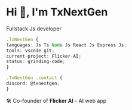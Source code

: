 # Hi 👋, I'm TxNextGen

Fullstack Js developer

```typescript
.TxNextGen {
languages: Js Ts Node Js React Js Express Js;
tools: vscode git;
current-project: Flicker-AI;
status: grinding-code;
}

.TxNextGen .contact {
discord: @txnextgen;
}
```

🛠️ Co-founder of **Flicker AI** - AI web app
